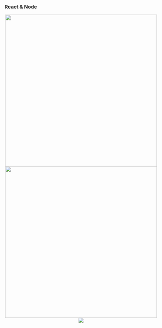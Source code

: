 ### React & Node

<div align="center">
  <img src="https://github-readme-stats.vercel.app/api?username=pilotpirxie&count_private=true&show_icons=true&include_all_commits=true" width="500">
  <img src="https://github-readme-streak-stats.herokuapp.com?user=pilotpirxie&theme=light" width="500">
</div>

<div align="center">
    <img src="https://media.giphy.com/media/zOvBKUUEERdNm/giphy.gif">
</div>
